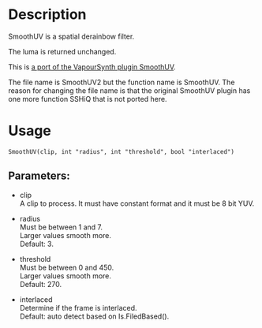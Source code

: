 # Description

SmoothUV is a spatial derainbow filter.

The luma is returned unchanged.

This is [a port of the VapourSynth plugin SmoothUV](https://github.com/dubhater/vapoursynth-smoothuv).

The file name is SmoothUV2 but the function name is SmoothUV. The reason for changing the file name is that the original SmoothUV plugin has one more function SSHiQ that is not ported here.

# Usage

```
SmoothUV(clip, int "radius", int "threshold", bool "interlaced")
```

## Parameters:

- clip\
    A clip to process. It must have constant format and it must be 8 bit YUV.
    
- radius\
    Must be between 1 and 7.\
    Larger values smooth more.\
    Default: 3.
    
- threshold\
    Must be between 0 and 450.\
    Larger values smooth more.\
    Default: 270.
    
- interlaced\
    Determine if the frame is interlaced.\
    Default: auto detect based on Is.FiledBased().
